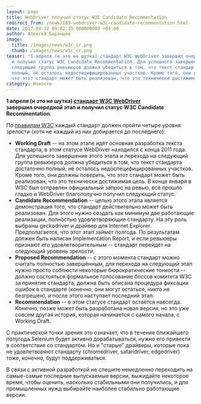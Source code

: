 ```yaml
---
layout: page
title: WebDriver получил статус W3C Candidate Recommentation
redirect_from: /news/189-webdriver-w3c-candidate-recommentation.html
date: 2017-04-12 09:02:35.000000000 +03:00
author: Алексей Баранцев
image:
  title: /images/news/w3c_cr.png
  thumb: /images/news/w3c_cr.png
teaser: "1 апреля (и это не шутка) стандарт W3C WebDriver завершил очередной этап
  и получил статус W3C Candidate Recommentation. Для успешного завершения этого этапа и перехода на
  следующий группа ревьюеров должна убедиться в том, что текст стандарта достаточно
  полный, не осталось недоспецифицированных участков. Кроме того, они должны поверить,
  что этот стандарт может быть реализован, что это технически достижимая цель."
category: Новости
---
```

<p><strong>1 апреля (и это не шутка) <a href="https://www.w3.org/TR/webdriver/" rel="alternate">стандарт W3C WebDriver</a> завершил очередной этап и получил статус W3C Candidate Recommentation.</strong></p>
<p>По <a href="https://www.w3.org/2017/Process-20170301/#Reports" rel="alternate">правилам W3C</a> каждый стандарт должен пройти четыре уровня зрелости (хотя не каждый из них добирается до последнего):</p>
<ul>
<li><strong>Working Draft</strong> -- на этом этапе идёт основная разработка текста стандарта, в этом статусе WebDriver находился с конца 2011 года. Для успешного завершения этого этапа и перехода на следующий группа ревьюеров должна убедиться в том, что текст стандарта достаточно полный, не осталось недоспецифицированных участков. Кроме того, они должны поверить, что этот стандарт может быть реализован, что это технически достижимая цель. В конце января в W3C был отправлен официальный запрос на ревью, всё прошло гладко и WebDriver благополучно получил следующий статус.</li>
<li><strong>Candidate Recommendation</strong> -- целью этого этапа является демонстрация того, что стандарт действительно может быть реализован. Для этого нужно создать как минимум две работающие реализации, полностью удовлетворяющие стандарту. На эту роль выбраны geckodriver и драйвер для Internet Explorer. Предполагается, что этот этап займёт полгода. По результатам должен быть написан Implementation Report, и если ревьюеры признают его удовлетворительным -- стандарт перейдёт на следующий уровень зрелости.</li>
<li><strong>Proposed Recommendation</strong> -- с этого момента стандарт можно считать полностью завершённым, для перехода на следующий этап нужно просто соблюсти некоторые бюрократические тонкости -- должно состояться формальное голосование боссов комитета W3C за принятие стандарта, должна быть описана процедура фиксации ошибок в стандарте (конечно, они могут остаться, никто не безгрешен), и после этого наступает последний этап.</li>
<li><strong>Recommendation</strong> -- в этом статусе стандарт остаётся навсегда. Конечно, позже может быть разработана новая версия, но это уже совсем другая история, которая начинается с самого начала, с Working Draft.</li>
</ul>
<p>С практической точки зрения это означает, что в течение ближайшего полугода Selenium будет активно дорабатываться, нужно его привести в соответствие со стандартом. Но и "старые" драйверы, которые пока не удовлетворяют стандарту (chromedriver, safaridriver, edgedriver) тоже, конечно, будут поддерживаться.</p>
<p>В связи с активной разработкой не спешите немедленно переходить на самые-самые последние выпускаемые версии, выжидайте некоторое время, чтобы оценить, насколько стабильными они получились, и для промышленных нужд выбирайте наиболее стабильно работающие версии.</p>
